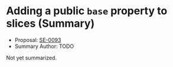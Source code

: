 # Adding a public `base` property to slices (Summary)

* Proposal: [SE-0093](https://github.com/apple/swift-evolution/blob/main/proposals/0093-slice-base.md)
* Summary Author: TODO

Not yet summarized.
